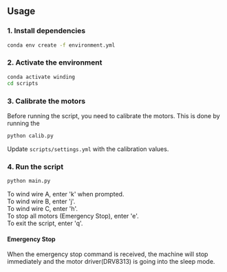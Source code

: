 ## Usage

### 1. Install dependencies
```bash
conda env create -f environment.yml
```

### 2. Activate the environment
```bash
conda activate winding
cd scripts
```

### 3. Calibrate the motors
Before running the script, you need to calibrate the motors. This is done by running the
```bash
python calib.py
```

Update `scripts/settings.yml` with the calibration values.

### 4. Run the script
```bash
python main.py
```

To wind wire A, enter 'k' when prompted.   
To wind wire B, enter 'j'.   
To wind wire C, enter 'h'.  
To stop all motors (Emergency Stop), enter 'e'.  
To exit the script, enter 'q'.  

#### Emergency Stop
When the emergency stop command is received, the machine will stop immediately and the motor driver(DRV8313) is going into the sleep mode.
